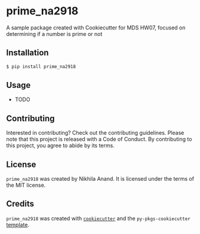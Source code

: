 # prime_na2918

A sample package created with Cookiecutter for MDS HW07, focused on determining if a number is prime or not

## Installation

```bash
$ pip install prime_na2918
```

## Usage

- TODO

## Contributing

Interested in contributing? Check out the contributing guidelines. Please note that this project is released with a Code of Conduct. By contributing to this project, you agree to abide by its terms.

## License

`prime_na2918` was created by Nikhila Anand. It is licensed under the terms of the MIT license.

## Credits

`prime_na2918` was created with [`cookiecutter`](https://cookiecutter.readthedocs.io/en/latest/) and the `py-pkgs-cookiecutter` [template](https://github.com/py-pkgs/py-pkgs-cookiecutter).

